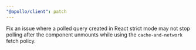 ```yaml
---
"@apollo/client": patch
---
```


Fix an issue where a polled query created in React strict mode may not stop polling after the component unmounts while using the `cache-and-network` fetch policy.
